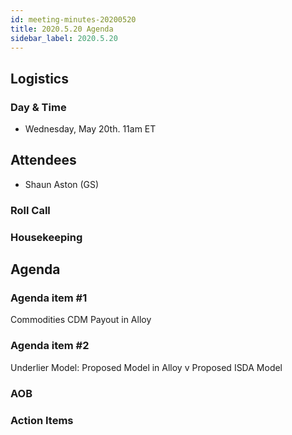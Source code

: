 ```yaml
---
id: meeting-minutes-20200520
title: 2020.5.20 Agenda
sidebar_label: 2020.5.20
---
```


## Logistics
### Day & Time
* Wednesday, May 20th. 11am ET

## Attendees
* Shaun Aston (GS)


### Roll Call

### Housekeeping

## Agenda

### Agenda item #1
Commodities CDM Payout in Alloy

### Agenda item #2
Underlier Model: Proposed Model in Alloy v Proposed ISDA Model

### AOB

### Action Items
